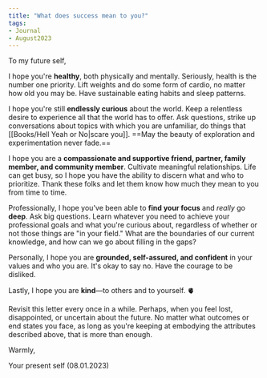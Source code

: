 ```yaml
---
title: "What does success mean to you?"
tags:
- Journal
- August2023
---
```

To my future self, 

I hope you're **healthy**, both physically and mentally. Seriously, health is the number one priority. Lift weights and do some form of cardio, no matter how old you may be. Have sustainable eating habits and sleep patterns.

I hope you're still **endlessly curious** about the world. Keep a relentless desire to experience all that the world has to offer. Ask questions, strike up conversations about topics with which you are unfamiliar, do things that [[Books/Hell Yeah or No|scare you]]. ==May the beauty of exploration and experimentation never fade.==

I hope you are a **compassionate and supportive friend, partner, family member, and community member**. Cultivate meaningful relationships. Life can get busy, so I hope you have the ability to discern what and who to prioritize. Thank these folks and let them know how much they mean to you from time to time. 

Professionally, I hope you've been able to **find your focus** and *really* go **deep**. Ask big questions. Learn whatever you need to achieve your professional goals and what you're curious about, regardless of whether or not those things are "in your field." What are the boundaries of our current knowledge, and how can we go about filling in the gaps? 

Personally, I hope you are **grounded, self-assured, and confident** in your values and who you are. It's okay to say no. Have the courage to be disliked. 

Lastly, I hope you are **kind**—to others and to yourself. 🫀

Revisit this letter every once in a while. Perhaps, when you feel lost, disappointed, or uncertain about the future. No matter what outcomes or end states you face, as long as you're keeping at embodying the attributes described above, that is more than enough.

Warmly, 

Your present self (08.01.2023)




